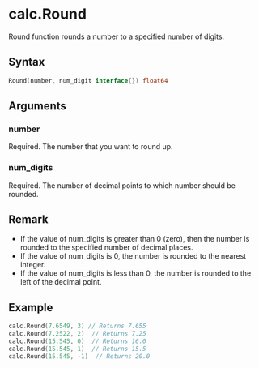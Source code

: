 # calc.Round

Round function rounds a number to a specified number of digits.

## Syntax

```go
Round(number, num_digit interface{}) float64
```

## Arguments

### number

Required. The number that you want to round up.

### num_digits

Required. The number of decimal points to which number should be rounded.

## Remark

+ If the value of num_digits is greater than 0 (zero), then the number is rounded to the specified number of decimal places.
+ If the value of num_digits is 0, the number is rounded to the nearest integer.
+ If the value of num_digits is less than 0, the number is rounded to the left of the decimal point.

## Example

```Go
calc.Round(7.6549, 3) // Returns 7.655
calc.Round(7.2522, 2)  // Returns 7.25
calc.Round(15.545, 0)  // Returns 16.0
calc.Round(15.545, 1)  // Returns 15.5
calc.Round(15.545, -1)  // Returns 20.0
```
